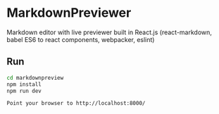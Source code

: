 # MarkdownPreviewer

Markdown editor with live previewer built in React.js (react-markdown, babel ES6 to react components, webpacker, eslint)

## Run

```bash
cd markdownpreview
npm install
npm run dev

Point your browser to http://localhost:8000/
```
